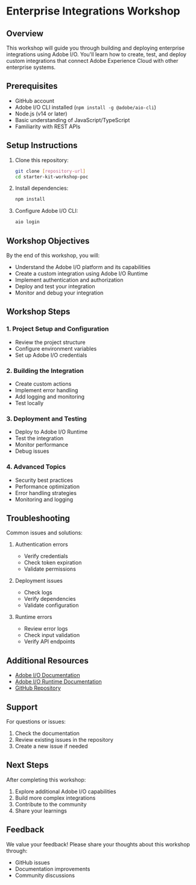 # Enterprise Integrations Workshop

## Overview
This workshop will guide you through building and deploying enterprise integrations using Adobe I/O. You'll learn how to create, test, and deploy custom integrations that connect Adobe Experience Cloud with other enterprise systems.

## Prerequisites
- GitHub account
- Adobe I/O CLI installed (`npm install -g @adobe/aio-cli`)
- Node.js (v14 or later)
- Basic understanding of JavaScript/TypeScript
- Familiarity with REST APIs

## Setup Instructions

1. Clone this repository:
   ```bash
   git clone [repository-url]
   cd starter-kit-workshop-poc
   ```

2. Install dependencies:
   ```bash
   npm install
   ```

3. Configure Adobe I/O CLI:
   ```bash
   aio login
   ```

## Workshop Objectives
By the end of this workshop, you will:
- Understand the Adobe I/O platform and its capabilities
- Create a custom integration using Adobe I/O Runtime
- Implement authentication and authorization
- Deploy and test your integration
- Monitor and debug your integration

## Workshop Steps

### 1. Project Setup and Configuration
- Review the project structure
- Configure environment variables
- Set up Adobe I/O credentials

### 2. Building the Integration
- Create custom actions
- Implement error handling
- Add logging and monitoring
- Test locally

### 3. Deployment and Testing
- Deploy to Adobe I/O Runtime
- Test the integration
- Monitor performance
- Debug issues

### 4. Advanced Topics
- Security best practices
- Performance optimization
- Error handling strategies
- Monitoring and logging

## Troubleshooting
Common issues and solutions:
1. Authentication errors
   - Verify credentials
   - Check token expiration
   - Validate permissions

2. Deployment issues
   - Check logs
   - Verify dependencies
   - Validate configuration

3. Runtime errors
   - Review error logs
   - Check input validation
   - Verify API endpoints

## Additional Resources
- [Adobe I/O Documentation](https://developer.adobe.com/apis)
- [Adobe I/O Runtime Documentation](https://www.adobe.io/apis/experienceplatform/runtime/docs.html)
- [GitHub Repository](https://github.com/adobe/starter-kit-workshop-poc)

## Support
For questions or issues:
1. Check the documentation
2. Review existing issues in the repository
3. Create a new issue if needed

## Next Steps
After completing this workshop:
1. Explore additional Adobe I/O capabilities
2. Build more complex integrations
3. Contribute to the community
4. Share your learnings

## Feedback
We value your feedback! Please share your thoughts about this workshop through:
- GitHub issues
- Documentation improvements
- Community discussions
